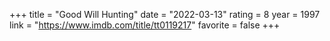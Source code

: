 +++
title = "Good Will Hunting"
date = "2022-03-13"
rating = 8
year = 1997
link = "https://www.imdb.com/title/tt0119217"
favorite = false
+++
